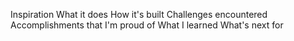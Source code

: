 Inspiration
What it does
How it's built
Challenges encountered
Accomplishments that I'm proud of
What I learned
What's next for <project title>
